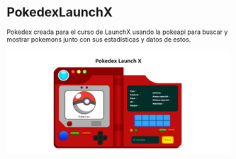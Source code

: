 # PokedexLaunchX

Pokedex creada para el curso de LaunchX usando la pokeapi para buscar y mostrar pokemons junto con sus estadisticas y datos de estos.

![Image text](Pokedex.png)
